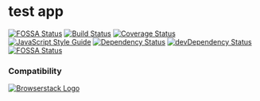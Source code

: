 # test app

[![FOSSA Status][fossa-status-image]][fossa-status-url]
[![Build Status][travis-image]][travis-url]
[![Coverage Status][codecov-image]][codecov-url]
[![JavaScript Style Guide][standard-image]][standard-url]
[![Dependency Status][david-dm-image]][david-dm-url]
[![devDependency Status][david-dm-dev-image]][david-dm-dev-url]
[![FOSSA Status](https://app.fossa.io/api/projects/git%2Bgithub.com%2Fsky172839465%2Ftest-app.svg?type=shield)](https://app.fossa.io/projects/git%2Bgithub.com%2Fsky172839465%2Ftest-app?ref=badge_shield)

### Compatibility
[![Browserstack Logo][browserstack-logo-image]][browserstack-url]


<!-- link source -->
[fossa-status-image]: https://app.fossa.io/api/projects/git%2Bgithub.com%2Fsky172839465%2Ftest-app.svg?type=shield
[fossa-status-url]: https://app.fossa.io/projects/git%2Bgithub.com%2Fsky172839465%2Ftest-app?ref=badge_shield
[travis-image]: https://img.shields.io/travis/sky172839465/test-app.svg
[travis-url]: https://travis-ci.org/sky172839465/test-app
[codecov-image]: https://img.shields.io/codecov/c/github/sky172839465/test-app.svg
[codecov-url]: https://codecov.io/gh/sky172839465/test-app
[standard-image]: https://img.shields.io/badge/code_style-standard-brightgreen.svg
[standard-url]: https://standardjs.com
[david-dm-image]: https://david-dm.org/sky172839465/test-app.svg
[david-dm-url]: https://david-dm.org/sky172839465/test-app
[david-dm-dev-image]: https://david-dm.org/sky172839465/test-app/dev-status.svg
[david-dm-dev-url]: https://david-dm.org/sky172839465/test-app#info=devDependencies
[browserstack-logo-image]: https://user-images.githubusercontent.com/9082423/51435153-bac57980-1cab-11e9-9024-6ccc39123f7e.png
[browserstack-url]: https://www.browserstack.com/
